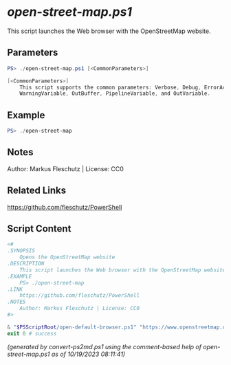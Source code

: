 *open-street-map.ps1*
================

This script launches the Web browser with the OpenStreetMap website.

Parameters
----------
```powershell
PS> ./open-street-map.ps1 [<CommonParameters>]

[<CommonParameters>]
    This script supports the common parameters: Verbose, Debug, ErrorAction, ErrorVariable, WarningAction, 
    WarningVariable, OutBuffer, PipelineVariable, and OutVariable.
```

Example
-------
```powershell
PS> ./open-street-map

```

Notes
-----
Author: Markus Fleschutz | License: CC0

Related Links
-------------
https://github.com/fleschutz/PowerShell

Script Content
--------------
```powershell
<#
.SYNOPSIS
	Opens the OpenStreetMap website
.DESCRIPTION
	This script launches the Web browser with the OpenStreetMap website.
.EXAMPLE
	PS> ./open-street-map
.LINK
	https://github.com/fleschutz/PowerShell
.NOTES
	Author: Markus Fleschutz | License: CC0
#>

& "$PSScriptRoot/open-default-browser.ps1" "https://www.openstreetmap.org"
exit 0 # success
```

*(generated by convert-ps2md.ps1 using the comment-based help of open-street-map.ps1 as of 10/19/2023 08:11:41)*

